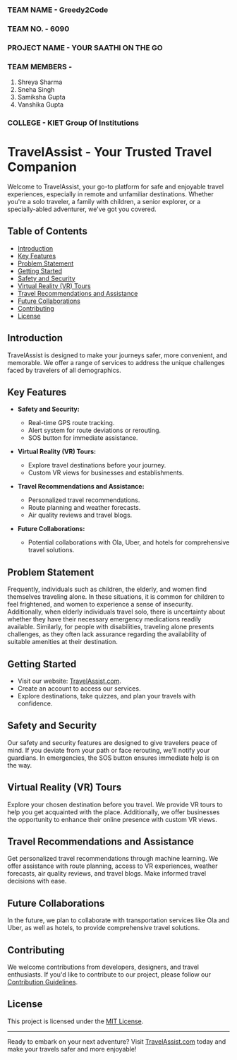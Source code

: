 ### TEAM NAME - Greedy2Code

### TEAM NO. - 6090

### PROJECT NAME - YOUR SAATHI ON THE GO

### TEAM MEMBERS - 
1. Shreya  Sharma
2. Sneha Singh
3. Samiksha Gupta
4. Vanshika Gupta



### COLLEGE - KIET Group Of Institutions



# TravelAssist - Your Trusted Travel Companion

Welcome to TravelAssist, your go-to platform for safe and enjoyable travel experiences, especially in remote and unfamiliar destinations. Whether you're a solo traveler, a family with children, a senior explorer, or a specially-abled adventurer, we've got you covered.

## Table of Contents
- [Introduction](#introduction)
- [Key Features](#key-features)
- [Problem Statement](#problem-statement)
- [Getting Started](#getting-started)
- [Safety and Security](#safety-and-security)
- [Virtual Reality (VR) Tours](#virtual-reality-vr-tours)
- [Travel Recommendations and Assistance](#travel-recommendations-and-assistance)
- [Future Collaborations](#future-collaborations)
- [Contributing](#contributing)
- [License](#license)

## Introduction

TravelAssist is designed to make your journeys safer, more convenient, and memorable. We offer a range of services to address the unique challenges faced by travelers of all demographics.

## Key Features

- **Safety and Security:**
  - Real-time GPS route tracking.
  - Alert system for route deviations or rerouting.
  - SOS button for immediate assistance.

- **Virtual Reality (VR) Tours:**
  - Explore travel destinations before your journey.
  - Custom VR views for businesses and establishments.

- **Travel Recommendations and Assistance:**
  - Personalized travel recommendations.
  - Route planning and weather forecasts.
  - Air quality reviews and travel blogs.

- **Future Collaborations:**
  - Potential collaborations with Ola, Uber, and hotels for comprehensive travel solutions.

## Problem Statement

Frequently, individuals such as children, the elderly, and women find themselves traveling alone. In these situations, it is common for children to feel frightened, and women to experience a sense of insecurity. Additionally, when elderly individuals travel solo, there is uncertainty about whether they have their necessary emergency medications readily available. Similarly, for people with disabilities, traveling alone presents challenges, as they often lack assurance regarding the availability of suitable amenities at their destination.

## Getting Started

- Visit our website: [TravelAssist.com](https://www.travelassist.com).
- Create an account to access our services.
- Explore destinations, take quizzes, and plan your travels with confidence.

## Safety and Security

Our safety and security features are designed to give travelers peace of mind. If you deviate from your path or face rerouting, we'll notify your guardians. In emergencies, the SOS button ensures immediate help is on the way.

## Virtual Reality (VR) Tours

Explore your chosen destination before you travel. We provide VR tours to help you get acquainted with the place. Additionally, we offer businesses the opportunity to enhance their online presence with custom VR views.

## Travel Recommendations and Assistance

Get personalized travel recommendations through machine learning. We offer assistance with route planning, access to VR experiences, weather forecasts, air quality reviews, and travel blogs. Make informed travel decisions with ease.

## Future Collaborations

In the future, we plan to collaborate with transportation services like Ola and Uber, as well as hotels, to provide comprehensive travel solutions.

## Contributing

We welcome contributions from developers, designers, and travel enthusiasts. If you'd like to contribute to our project, please follow our [Contribution Guidelines](CONTRIBUTING.md).

## License

This project is licensed under the [MIT License](LICENSE).

---

Ready to embark on your next adventure? Visit [TravelAssist.com](https://www.travelassist.com) today and make your travels safer and more enjoyable!





